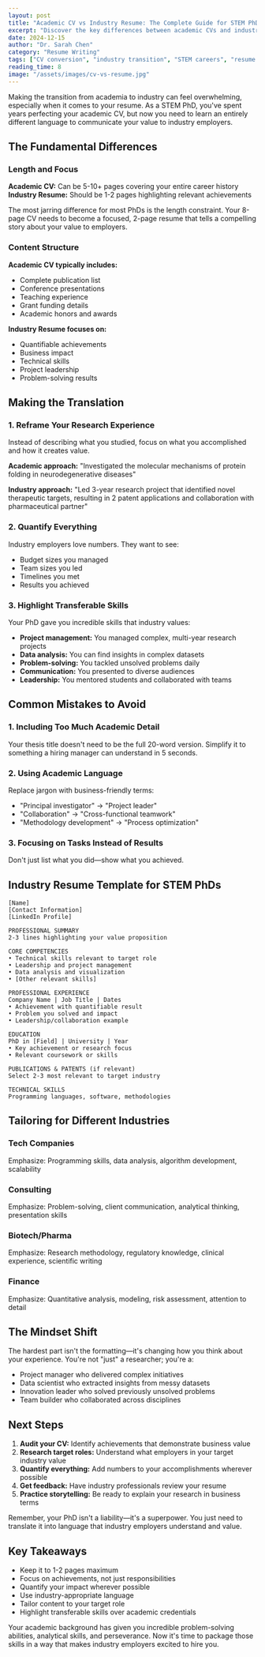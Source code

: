 ```yaml
---
layout: post
title: "Academic CV vs Industry Resume: The Complete Guide for STEM PhDs"
excerpt: "Discover the key differences between academic CVs and industry resumes, and learn how to create a compelling industry resume that gets you noticed by hiring managers."
date: 2024-12-15
author: "Dr. Sarah Chen"
category: "Resume Writing"
tags: ["CV conversion", "industry transition", "STEM careers", "resume format"]
reading_time: 8
image: "/assets/images/cv-vs-resume.jpg"
---
```


Making the transition from academia to industry can feel overwhelming, especially when it comes to your resume. As a STEM PhD, you've spent years perfecting your academic CV, but now you need to learn an entirely different language to communicate your value to industry employers.

## The Fundamental Differences

### Length and Focus

**Academic CV:** Can be 5-10+ pages covering your entire career history
**Industry Resume:** Should be 1-2 pages highlighting relevant achievements

The most jarring difference for most PhDs is the length constraint. Your 8-page CV needs to become a focused, 2-page resume that tells a compelling story about your value to employers.

### Content Structure

**Academic CV typically includes:**
- Complete publication list
- Conference presentations
- Teaching experience
- Grant funding details
- Academic honors and awards

**Industry Resume focuses on:**
- Quantifiable achievements
- Business impact
- Technical skills
- Project leadership
- Problem-solving results

## Making the Translation

### 1. Reframe Your Research Experience

Instead of describing what you studied, focus on what you accomplished and how it creates value.

**Academic approach:**
"Investigated the molecular mechanisms of protein folding in neurodegenerative diseases"

**Industry approach:**
"Led 3-year research project that identified novel therapeutic targets, resulting in 2 patent applications and collaboration with pharmaceutical partner"

### 2. Quantify Everything

Industry employers love numbers. They want to see:
- Budget sizes you managed
- Team sizes you led
- Timelines you met
- Results you achieved

### 3. Highlight Transferable Skills

Your PhD gave you incredible skills that industry values:
- **Project management:** You managed complex, multi-year research projects
- **Data analysis:** You can find insights in complex datasets
- **Problem-solving:** You tackled unsolved problems daily
- **Communication:** You presented to diverse audiences
- **Leadership:** You mentored students and collaborated with teams

## Common Mistakes to Avoid

### 1. Including Too Much Academic Detail

Your thesis title doesn't need to be the full 20-word version. Simplify it to something a hiring manager can understand in 5 seconds.

### 2. Using Academic Language

Replace jargon with business-friendly terms:
- "Principal investigator" → "Project leader"
- "Collaboration" → "Cross-functional teamwork"
- "Methodology development" → "Process optimization"

### 3. Focusing on Tasks Instead of Results

Don't just list what you did—show what you achieved.

## Industry Resume Template for STEM PhDs

```
[Name]
[Contact Information]
[LinkedIn Profile]

PROFESSIONAL SUMMARY
2-3 lines highlighting your value proposition

CORE COMPETENCIES
• Technical skills relevant to target role
• Leadership and project management
• Data analysis and visualization
• [Other relevant skills]

PROFESSIONAL EXPERIENCE
Company Name | Job Title | Dates
• Achievement with quantifiable result
• Problem you solved and impact
• Leadership/collaboration example

EDUCATION
PhD in [Field] | University | Year
• Key achievement or research focus
• Relevant coursework or skills

PUBLICATIONS & PATENTS (if relevant)
Select 2-3 most relevant to target industry

TECHNICAL SKILLS
Programming languages, software, methodologies
```

## Tailoring for Different Industries

### Tech Companies
Emphasize: Programming skills, data analysis, algorithm development, scalability

### Consulting
Emphasize: Problem-solving, client communication, analytical thinking, presentation skills

### Biotech/Pharma
Emphasize: Research methodology, regulatory knowledge, clinical experience, scientific writing

### Finance
Emphasize: Quantitative analysis, modeling, risk assessment, attention to detail

## The Mindset Shift

The hardest part isn't the formatting—it's changing how you think about your experience. You're not "just" a researcher; you're a:
- Project manager who delivered complex initiatives
- Data scientist who extracted insights from messy datasets
- Innovation leader who solved previously unsolved problems
- Team builder who collaborated across disciplines

## Next Steps

1. **Audit your CV:** Identify achievements that demonstrate business value
2. **Research target roles:** Understand what employers in your target industry value
3. **Quantify everything:** Add numbers to your accomplishments wherever possible
4. **Get feedback:** Have industry professionals review your resume
5. **Practice storytelling:** Be ready to explain your research in business terms

Remember, your PhD isn't a liability—it's a superpower. You just need to translate it into language that industry employers understand and value.

## Key Takeaways

- Keep it to 1-2 pages maximum
- Focus on achievements, not just responsibilities
- Quantify your impact wherever possible
- Use industry-appropriate language
- Tailor content to your target role
- Highlight transferable skills over academic credentials

Your academic background has given you incredible problem-solving abilities, analytical skills, and perseverance. Now it's time to package those skills in a way that makes industry employers excited to hire you.
